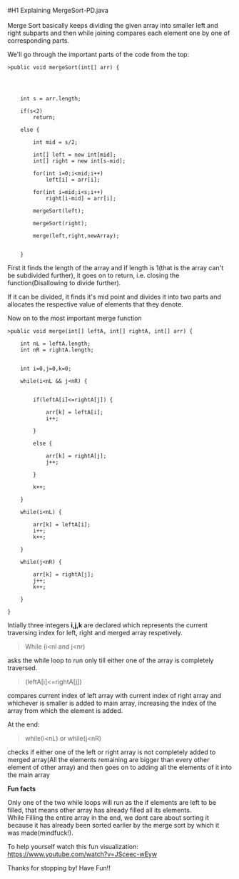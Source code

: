 #H1 Explaining MergeSort-PD.java<br/><br/>
Merge Sort basically keeps dividing the given array into smaller left and right subparts and then while joining compares each element one by one of corresponding parts.

We'll go through the important parts of the code from the top:

	>public void mergeSort(int[] arr) {
		
		
		
		
		int s = arr.length;
		
		if(s<2)
			return;
		
		else {
			
			int mid = s/2;
			
			int[] left = new int[mid];
			int[] right = new int[s-mid];
			
			for(int i=0;i<mid;i++)
				left[i] = arr[i];
			
			for(int i=mid;i<s;i++)
				right[i-mid] = arr[i];
			
			mergeSort(left);
			
			mergeSort(right);
			
			merge(left,right,newArray);
			
			
		}

First it finds the length of the array and if length is 1(that is the array can't be subdivided further), it goes on to return, i.e. closing the function(Disallowing to divide further).

If it can be divided, it finds it's mid point and divides it into two parts and allocates the respective value of elements that they denote.

Now on to the most important merge function

	>public void merge(int[] leftA, int[] rightA, int[] arr) {
		
		int nL = leftA.length;
		int nR = rightA.length;
		
		
		int i=0,j=0,k=0;
		
		while(i<nL && j<nR) {
			
			
			if(leftA[i]<=rightA[j]) {
			
				arr[k] = leftA[i];
				i++;
			
			}
			
			else {
				
				arr[k] = rightA[j];
				j++;
			
			}
			
			k++;
			
		}
		
		while(i<nL) {
			
			arr[k] = leftA[i];
			i++;
			k++;
			
		}
		
		while(j<nR) {
			
			arr[k] = rightA[j];
			j++;
			k++;
			
		}
		
	}

Intially three integers **i,j,k** are declared which represents the current traversing index for left, right and merged array respetively.<br />

 >While (i<nl and j<nr)<br/>
 
asks the while loop to run only till either one of the array is completely traversed.<br />

 >(leftA[i]<=rightA[j]) <br/>
 
compares current index of left  array with current index of right array and whichever is smaller is added to main array, increasing the index of the array from which the element is added.<br />

At the end:
 >while(i<nL) or while(j<nR)<br/>
 
checks if either one of the left or right array is not completely added to merged array(All the elements remaining are bigger than every other element of other array) and then goes on to adding all the elements of it into the main array

**Fun facts**<br/>

Only one of the two while loops will run as the if elements are left to be filled, that means other array has already filled all its elements.<br />
While Filling  the entire array in the end, we dont care about sorting it because it has already been sorted earlier by the merge sort by which it was made(mindfuck!).


To help yourself watch this fun visualization: https://www.youtube.com/watch?v=JSceec-wEyw


Thanks for stopping by!
Have Fun!!

 
